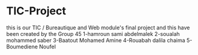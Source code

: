 # TIC-Project
 this is our TIC / Bureautique and Web module's final project
 and this have been created by the Group 45
 1-hamroun sami abdelmalek
 2-soualah mohammed saber
 3-Baatout Mohamed Amine
 4-Rouabah dalila chaima
 5-Boumediene Noufel
 